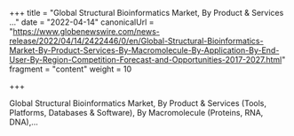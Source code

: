 +++
title = "Global Structural Bioinformatics Market, By Product & Services ..."
date = "2022-04-14"
canonicalUrl = "https://www.globenewswire.com/news-release/2022/04/14/2422446/0/en/Global-Structural-Bioinformatics-Market-By-Product-Services-By-Macromolecule-By-Application-By-End-User-By-Region-Competition-Forecast-and-Opportunities-2017-2027.html"
fragment = "content"
weight = 10

+++

Global Structural Bioinformatics Market, By Product & Services (Tools, 
Platforms, Databases & Software), By Macromolecule (Proteins, RNA, DNA),...

